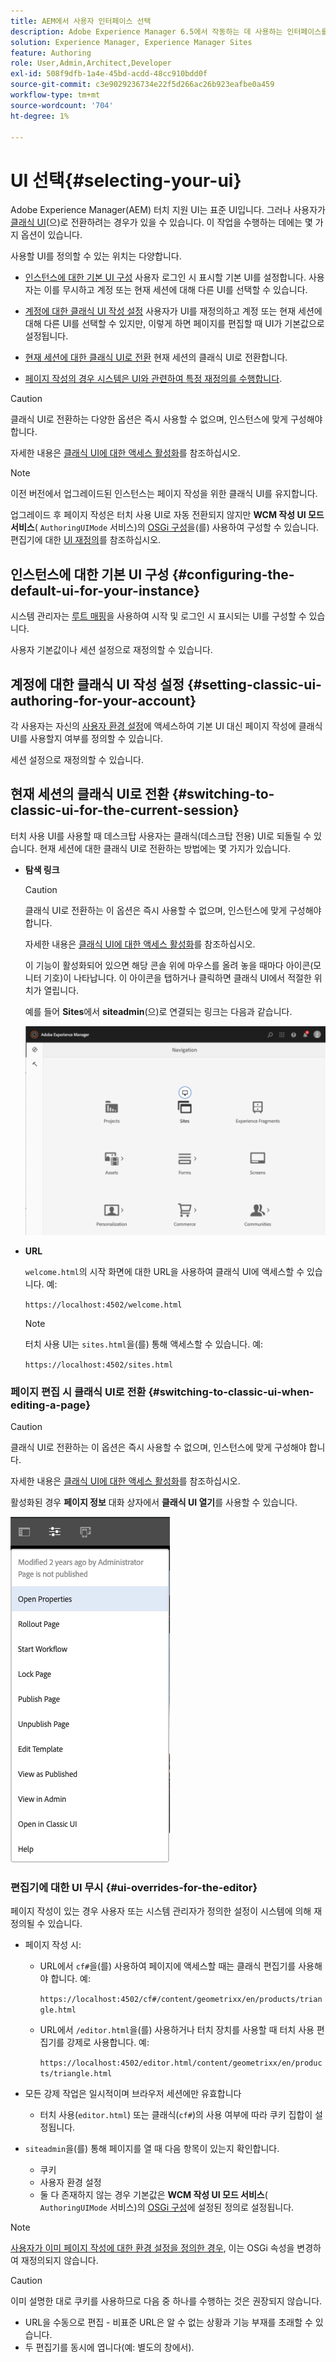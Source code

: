 ```yaml
---
title: AEM에서 사용자 인터페이스 선택
description: Adobe Experience Manager 6.5에서 작동하는 데 사용하는 인터페이스를 구성합니다.
solution: Experience Manager, Experience Manager Sites
feature: Authoring
role: User,Admin,Architect,Developer
exl-id: 508f9dfb-1a4e-45bd-acdd-48cc910bdd0f
source-git-commit: c3e9029236734e22f5d266ac26b923eafbe0a459
workflow-type: tm+mt
source-wordcount: '704'
ht-degree: 1%

---
```


# UI 선택{#selecting-your-ui}

Adobe Experience Manager(AEM) 터치 지원 UI는 표준 UI입니다. 그러나 사용자가 [클래식 UI](/help/sites-classic-ui-authoring/classicui.md)(으)로 전환하려는 경우가 있을 수 있습니다. 이 작업을 수행하는 데에는 몇 가지 옵션이 있습니다.

사용할 UI를 정의할 수 있는 위치는 다양합니다.

* [인스턴스에 대한 기본 UI 구성](#configuring-the-default-ui-for-your-instance)
사용자 로그인 시 표시할 기본 UI를 설정합니다. 사용자는 이를 무시하고 계정 또는 현재 세션에 대해 다른 UI를 선택할 수 있습니다.

* [계정에 대한 클래식 UI 작성 설정](/help/sites-authoring/select-ui.md#setting-classic-ui-authoring-for-your-account)
사용자가 UI를 재정의하고 계정 또는 현재 세션에 대해 다른 UI를 선택할 수 있지만, 이렇게 하면 페이지를 편집할 때 UI가 기본값으로 설정됩니다.

* [현재 세션에 대한 클래식 UI로 전환](#switching-to-classic-ui-for-the-current-session)
현재 세션의 클래식 UI로 전환합니다.

* [페이지 작성의 경우 시스템은 UI와 관련하여 특정 재정의를 수행합니다](#ui-overrides-for-the-editor).

>[!CAUTION]
>
>클래식 UI로 전환하는 다양한 옵션은 즉시 사용할 수 없으며, 인스턴스에 맞게 구성해야 합니다.
>
>자세한 내용은 [클래식 UI에 대한 액세스 활성화](/help/sites-administering/enable-classic-ui.md)를 참조하십시오.

>[!NOTE]
>
>이전 버전에서 업그레이드된 인스턴스는 페이지 작성을 위한 클래식 UI를 유지합니다.
>
>업그레이드 후 페이지 작성은 터치 사용 UI로 자동 전환되지 않지만 **WCM 작성 UI 모드 서비스**( `AuthoringUIMode` 서비스)의 [OSGi 구성](/help/sites-deploying/configuring-osgi.md)을(를) 사용하여 구성할 수 있습니다. 편집기에 대한 [UI 재정의](#ui-overrides-for-the-editor)를 참조하십시오.

## 인스턴스에 대한 기본 UI 구성 {#configuring-the-default-ui-for-your-instance}

시스템 관리자는 [루트 매핑](/help/sites-deploying/osgi-configuration-settings.md#daycqrootmapping)을 사용하여 시작 및 로그인 시 표시되는 UI를 구성할 수 있습니다.

사용자 기본값이나 세션 설정으로 재정의할 수 있습니다.

## 계정에 대한 클래식 UI 작성 설정 {#setting-classic-ui-authoring-for-your-account}

각 사용자는 자신의 [사용자 환경 설정](/help/sites-authoring/user-properties.md#userpreferences)에 액세스하여 기본 UI 대신 페이지 작성에 클래식 UI를 사용할지 여부를 정의할 수 있습니다.

세션 설정으로 재정의할 수 있습니다.

## 현재 세션의 클래식 UI로 전환 {#switching-to-classic-ui-for-the-current-session}

터치 사용 UI를 사용할 때 데스크탑 사용자는 클래식(데스크탑 전용) UI로 되돌릴 수 있습니다. 현재 세션에 대한 클래식 UI로 전환하는 방법에는 몇 가지가 있습니다.

* **탐색 링크**

  >[!CAUTION]
  >
  >클래식 UI로 전환하는 이 옵션은 즉시 사용할 수 없으며, 인스턴스에 맞게 구성해야 합니다.
  >
  >
  >자세한 내용은 [클래식 UI에 대한 액세스 활성화](/help/sites-administering/enable-classic-ui.md)를 참조하십시오.

  이 기능이 활성화되어 있으면 해당 콘솔 위에 마우스를 올려 놓을 때마다 아이콘(모니터 기호)이 나타납니다. 이 아이콘을 탭하거나 클릭하면 클래식 UI에서 적절한 위치가 열립니다.

  예를 들어 **Sites**&#x200B;에서 **siteadmin**(으)로 연결되는 링크는 다음과 같습니다.

  ![syui-01](assets/syui-01.png)

* **URL**

  `welcome.html`의 시작 화면에 대한 URL을 사용하여 클래식 UI에 액세스할 수 있습니다. 예:

  `https://localhost:4502/welcome.html`

  >[!NOTE]
  >
  >터치 사용 UI는 `sites.html`을(를) 통해 액세스할 수 있습니다. 예:
  >
  >
  >`https://localhost:4502/sites.html`

### 페이지 편집 시 클래식 UI로 전환 {#switching-to-classic-ui-when-editing-a-page}

>[!CAUTION]
>
>클래식 UI로 전환하는 이 옵션은 즉시 사용할 수 없으며, 인스턴스에 맞게 구성해야 합니다.
>
>자세한 내용은 [클래식 UI에 대한 액세스 활성화](/help/sites-administering/enable-classic-ui.md)를 참조하십시오.

활성화된 경우 **페이지 정보** 대화 상자에서 **클래식 UI 열기**&#x200B;를 사용할 수 있습니다.

![syui-02](assets/syui-02.png)

### 편집기에 대한 UI 무시 {#ui-overrides-for-the-editor}

페이지 작성이 있는 경우 사용자 또는 시스템 관리자가 정의한 설정이 시스템에 의해 재정의될 수 있습니다.

* 페이지 작성 시:

   * URL에서 `cf#`을(를) 사용하여 페이지에 액세스할 때는 클래식 편집기를 사용해야 합니다. 예:

     `https://localhost:4502/cf#/content/geometrixx/en/products/triangle.html`

   * URL에서 `/editor.html`을(를) 사용하거나 터치 장치를 사용할 때 터치 사용 편집기를 강제로 사용합니다. 예:

     `https://localhost:4502/editor.html/content/geometrixx/en/products/triangle.html`

* 모든 강제 작업은 일시적이며 브라우저 세션에만 유효합니다

   * 터치 사용(`editor.html`) 또는 클래식(`cf#`)의 사용 여부에 따라 쿠키 집합이 설정됩니다.

* `siteadmin`을(를) 통해 페이지를 열 때 다음 항목이 있는지 확인합니다.

   * 쿠키
   * 사용자 환경 설정
   * 둘 다 존재하지 않는 경우 기본값은 **WCM 작성 UI 모드 서비스**( `AuthoringUIMode` 서비스)의 [OSGi 구성](/help/sites-deploying/configuring-osgi.md)에 설정된 정의로 설정됩니다.

>[!NOTE]
>
>[사용자가 이미 페이지 작성에 대한 환경 설정을 정의한 경우](#settingthedefaultauthoringuiforyouraccount), 이는 OSGi 속성을 변경하여 재정의되지 않습니다.

>[!CAUTION]
>
>이미 설명한 대로 쿠키를 사용하므로 다음 중 하나를 수행하는 것은 권장되지 않습니다.
>
>* URL을 수동으로 편집 - 비표준 URL은 알 수 없는 상황과 기능 부재를 초래할 수 있습니다.
>* 두 편집기를 동시에 엽니다(예: 별도의 창에서).

